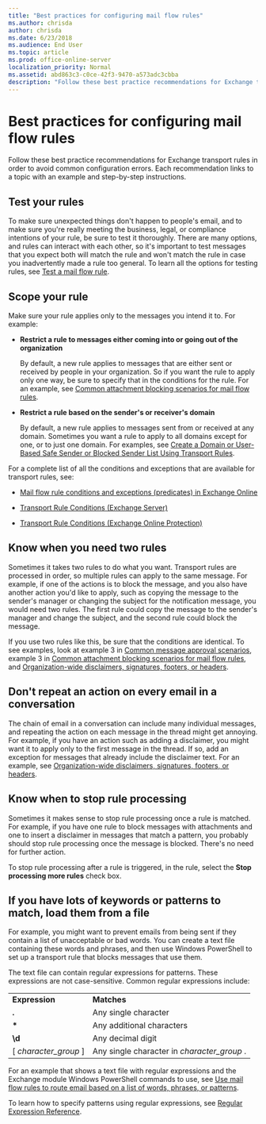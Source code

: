 ```yaml
---
title: "Best practices for configuring mail flow rules"
ms.author: chrisda
author: chrisda
ms.date: 6/23/2018
ms.audience: End User
ms.topic: article
ms.prod: office-online-server
localization_priority: Normal
ms.assetid: abd863c3-c0ce-42f3-9470-a573adc3cbba
description: "Follow these best practice recommendations for Exchange transport rules in order to avoid common configuration errors. Each recommendation links to a topic with an example and step-by-step instructions."
---
```


# Best practices for configuring mail flow rules

Follow these best practice recommendations for Exchange transport rules in order to avoid common configuration errors. Each recommendation links to a topic with an example and step-by-step instructions.
  
## Test your rules

To make sure unexpected things don't happen to people's email, and to make sure you're really meeting the business, legal, or compliance intentions of your rule, be sure to test it thoroughly. There are many options, and rules can interact with each other, so it's important to test messages that you expect both will match the rule and won't match the rule in case you inadvertently made a rule too general. To learn all the options for testing rules, see [Test a mail flow rule](test-mail-flow-rules.md). 
  
## Scope your rule

Make sure your rule applies only to the messages you intend it to. For example:
  
- **Restrict a rule to messages either coming into or going out of the organization**
    
    By default, a new rule applies to messages that are either sent or received by people in your organization. So if you want the rule to apply only one way, be sure to specify that in the conditions for the rule. For an example, see [Common attachment blocking scenarios for mail flow rules](common-attachment-blocking-scenarios.md).
    
- **Restrict a rule based on the sender's or receiver's domain**
    
    By default, a new rule applies to messages sent from or received at any domain. Sometimes you want a rule to apply to all domains except for one, or to just one domain. For examples, see [Create a Domain or User-Based Safe Sender or Blocked Sender List Using Transport Rules](http://technet.microsoft.com/library/9721b46d-cbea-4121-be51-542395e6fd21.aspx).
    
For a complete list of all the conditions and exceptions that are available for transport rules, see:
  
- [Mail flow rule conditions and exceptions (predicates) in Exchange Online](conditions-and-exceptions.md)
    
- [Transport Rule Conditions (Exchange Server)](http://technet.microsoft.com/library/c918ea00-1e68-4b8b-8d51-6966b4432e2d.aspx)
    
- [Transport Rule Conditions (Exchange Online Protection) ](http://technet.microsoft.com/library/04edeaba-afd4-4207-b2cb-51bcc44e483c.aspx)
    
## Know when you need two rules

Sometimes it takes two rules to do what you want. Transport rules are processed in order, so multiple rules can apply to the same message. For example, if one of the actions is to block the message, and you also have another action you'd like to apply, such as copying the message to the sender's manager or changing the subject for the notification message, you would need two rules. The first rule could copy the message to the sender's manager and change the subject, and the second rule could block the message.
  
If you use two rules like this, be sure that the conditions are identical. To see examples, look at example 3 in [Common message approval scenarios](common-message-approval-scenarios.md), example 3 in [Common attachment blocking scenarios for mail flow rules](common-attachment-blocking-scenarios.md), and [Organization-wide disclaimers, signatures, footers, or headers](http://technet.microsoft.com/library/e45e33c9-e53b-427c-ada5-70901bc399b8.aspx).
  
## Don't repeat an action on every email in a conversation

The chain of email in a conversation can include many individual messages, and repeating the action on each message in the thread might get annoying. For example, if you have an action such as adding a disclaimer, you might want it to apply only to the first message in the thread. If so, add an exception for messages that already include the disclaimer text. For an example, see [Organization-wide disclaimers, signatures, footers, or headers](http://technet.microsoft.com/library/e45e33c9-e53b-427c-ada5-70901bc399b8.aspx).
  
## Know when to stop rule processing

Sometimes it makes sense to stop rule processing once a rule is matched. For example, if you have one rule to block messages with attachments and one to insert a disclaimer in messages that match a pattern, you probably should stop rule processing once the message is blocked. There's no need for further action. 
  
To stop rule processing after a rule is triggered, in the rule, select the **Stop processing more rules** check box. 
  
## If you have lots of keywords or patterns to match, load them from a file

For example, you might want to prevent emails from being sent if they contain a list of unacceptable or bad words. You can create a text file containing these words and phrases, and then use Windows PowerShell to set up a transport rule that blocks messages that use them.
  
The text file can contain regular expressions for patterns. These expressions are not case-sensitive. Common regular expressions include:
  
|||
|:-----|:-----|
|**Expression** <br/> |**Matches** <br/> |
|**.** <br/> |Any single character  <br/> |
|**\*** <br/> |Any additional characters  <br/> |
|**\d** <br/> |Any decimal digit  <br/> |
|[ *character_group*  ]  <br/> |Any single character in  *character_group*  .  <br/> |
   
For an example that shows a text file with regular expressions and the Exchange module Windows PowerShell commands to use, see [Use mail flow rules to route email based on a list of words, phrases, or patterns](use-rules-to-route-email.md).
  
To learn how to specify patterns using regular expressions, see [Regular Expression Reference](https://go.microsoft.com/fwlink/p/?LinkId=532394).
  

